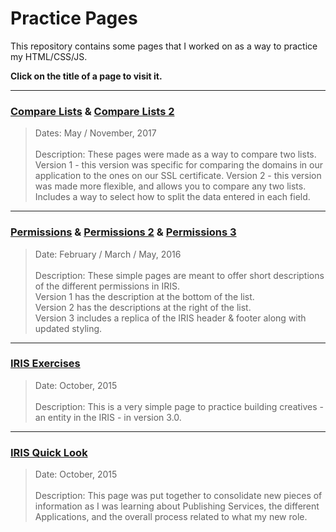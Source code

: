 # Practice Pages

This repository contains some pages that I worked on as a way to practice my HTML/CSS/JS.

**Click on the title of a page to visit it.**

----

### [Compare Lists](https://dejai.github.io/iris/pages/practice/compareLists.html) & [Compare Lists 2](https://dejai.github.io/iris/pages/practice/comparelists2.html)
> Dates: May / November, 2017 <br/><br/>
> Description: These pages were made as a way to compare two lists. <br/>
> Version 1 - this version was specific for comparing the domains in our application to the ones on our SSL certificate.
> Version 2 - this version was made more flexible, and allows you to compare any two lists. Includes a way to select how to split the data entered in each field.

----

### [Permissions](https://dejai.github.io/iris/pages/practice/permissions.html) & [Permissions 2](https://dejai.github.io/iris/pages/practice/permissions2.html) & [Permissions 3](https://dejai.github.io/iris/pages/practice/permissions3.html)
> Date: February / March / May, 2016 <br/><br/>
> Description: These simple pages are meant to offer short descriptions of the different permissions in IRIS.<br/>
> Version 1 has the description at the bottom of the list. <br/>
> Version 2 has the descriptions at the right of the list.  <br/>
> Version 3 includes a replica of the IRIS header & footer along with updated styling.


----

### [IRIS Exercises](https://dejai.github.io/iris/pages/practice/iris_exercises.html)
> Date: October, 2015 <br/><br/>
> Description: This is a very simple page to practice building creatives - an entity in the IRIS - in version 3.0.

----

### [IRIS Quick Look](https://dejai.github.io/iris/practice/iris_quicklook.html)
> Date: October, 2015 <br/><br/>
> Description: This page was put together to consolidate new pieces of information as I was learning about Publishing Services, the different Applications, and the overall process related to what my new role.





